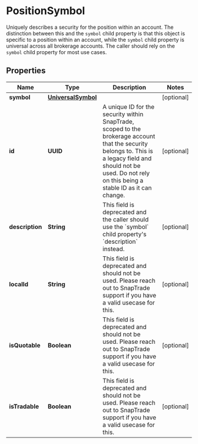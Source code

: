

# PositionSymbol

Uniquely describes a security for the position within an account. The distinction between this and the `symbol` child property is that this object is specific to a position within an account, while the `symbol` child property is universal across all brokerage accounts. The caller should rely on the `symbol` child property for most use cases.

## Properties

| Name | Type | Description | Notes |
|------------ | ------------- | ------------- | -------------|
|**symbol** | [**UniversalSymbol**](UniversalSymbol.md) |  |  [optional] |
|**id** | **UUID** | A unique ID for the security within SnapTrade, scoped to the brokerage account that the security belongs to. This is a legacy field and should not be used. Do not rely on this being a stable ID as it can change. |  [optional] |
|**description** | **String** | This field is deprecated and the caller should use the &#x60;symbol&#x60; child property&#39;s &#x60;description&#x60; instead. |  [optional] |
|**localId** | **String** | This field is deprecated and should not be used. Please reach out to SnapTrade support if you have a valid usecase for this. |  [optional] |
|**isQuotable** | **Boolean** | This field is deprecated and should not be used. Please reach out to SnapTrade support if you have a valid usecase for this. |  [optional] |
|**isTradable** | **Boolean** | This field is deprecated and should not be used. Please reach out to SnapTrade support if you have a valid usecase for this. |  [optional] |



